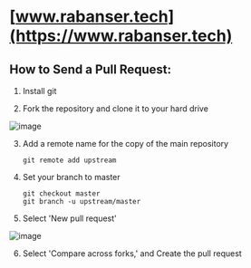 # [www.rabanser.tech](https://www.rabanser.tech)

## How to Send a Pull Request:

1. Install git

2. Fork the repository and clone it to your hard drive

![image](https://user-images.githubusercontent.com/37305130/54079924-d7e1f600-42b3-11e9-937c-51a40071573b.png)

3. Add a remote name for the copy of the main repository

    ```
    git remote add upstream
    ```

4. Set your branch to master

    ```
    git checkout master
    git branch -u upstream/master
    ```

5. Select 'New pull request'

![image](https://user-images.githubusercontent.com/37305130/54080262-db787b80-42b9-11e9-8d87-30c269d49f03.png)

6. Select 'Compare across forks,' and Create the pull request
